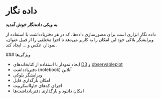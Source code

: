 # داده نگار

**به ویکی داده‌نگار خوش آمدید.**

داده نگار ابزاری است برای مصورسازی داده‌ها، که در هر دفتریادداشت با استفاده از ویرایشگر بلاکی خود این امکان را به کاربر می‌دهد تا اجزا مختلفی را از قبیل عنوان، نمودار، عکس و … ایجاد کند.

### ویژگی‌ها
* ایجاد نمودار با استفاده از کتابخانه‌های [D3](https://d3js.org) و [observableplot](https://observablehq.com/plot)
* دفتریادداشت (notebook) آنلاین
* ویرایشگر بلوکی
* امکان بارگذاری فایل
* اجرای کدهای جاوااسکریپت
* امکان دانلود و بارگذاری دفتریادداشت‌ها